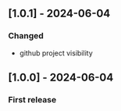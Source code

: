 ## [1.0.1] - 2024-06-04

### Changed

- github project visibility

## [1.0.0] - 2024-06-04

### First release

